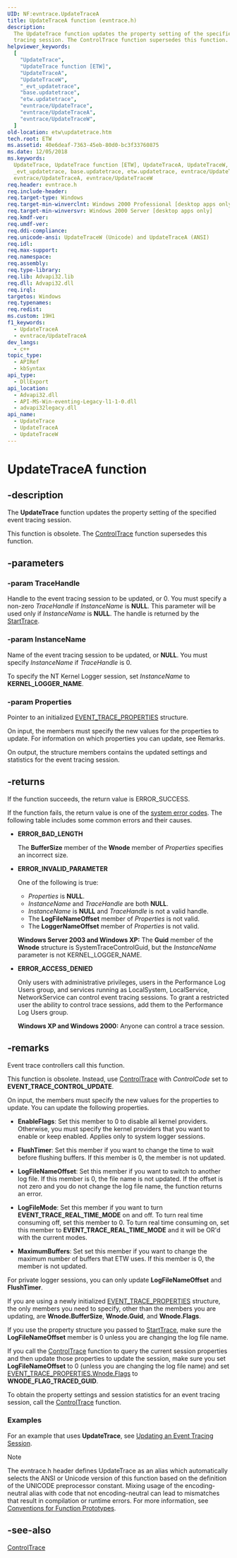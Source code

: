 ```yaml
---
UID: NF:evntrace.UpdateTraceA
title: UpdateTraceA function (evntrace.h)
description:
  The UpdateTrace function updates the property setting of the specified event
  tracing session. The ControlTrace function supersedes this function.
helpviewer_keywords:
  [
    "UpdateTrace",
    "UpdateTrace function [ETW]",
    "UpdateTraceA",
    "UpdateTraceW",
    "_evt_updatetrace",
    "base.updatetrace",
    "etw.updatetrace",
    "evntrace/UpdateTrace",
    "evntrace/UpdateTraceA",
    "evntrace/UpdateTraceW",
  ]
old-location: etw\updatetrace.htm
tech.root: ETW
ms.assetid: 40e6deaf-7363-45eb-80d0-bc3f33760875
ms.date: 12/05/2018
ms.keywords:
  UpdateTrace, UpdateTrace function [ETW], UpdateTraceA, UpdateTraceW,
  _evt_updatetrace, base.updatetrace, etw.updatetrace, evntrace/UpdateTrace,
  evntrace/UpdateTraceA, evntrace/UpdateTraceW
req.header: evntrace.h
req.include-header:
req.target-type: Windows
req.target-min-winverclnt: Windows 2000 Professional [desktop apps only]
req.target-min-winversvr: Windows 2000 Server [desktop apps only]
req.kmdf-ver:
req.umdf-ver:
req.ddi-compliance:
req.unicode-ansi: UpdateTraceW (Unicode) and UpdateTraceA (ANSI)
req.idl:
req.max-support:
req.namespace:
req.assembly:
req.type-library:
req.lib: Advapi32.lib
req.dll: Advapi32.dll
req.irql:
targetos: Windows
req.typenames:
req.redist:
ms.custom: 19H1
f1_keywords:
  - UpdateTraceA
  - evntrace/UpdateTraceA
dev_langs:
  - c++
topic_type:
  - APIRef
  - kbSyntax
api_type:
  - DllExport
api_location:
  - Advapi32.dll
  - API-MS-Win-eventing-Legacy-l1-1-0.dll
  - advapi32legacy.dll
api_name:
  - UpdateTrace
  - UpdateTraceA
  - UpdateTraceW
---
```


# UpdateTraceA function

## -description

The **UpdateTrace** function updates the property setting of the specified event
tracing session.

This function is obsolete. The
[ControlTrace](/windows/win32/api/evntrace/nf-evntrace-controltracea) function
supersedes this function.

## -parameters

### -param TraceHandle

Handle to the event tracing session to be updated, or 0. You must specify a
non-zero _TraceHandle_ if _InstanceName_ is **NULL**. This parameter will be
used only if _InstanceName_ is **NULL**. The handle is returned by the
[StartTrace](/windows/win32/api/evntrace/nf-evntrace-starttracea).

### -param InstanceName

Name of the event tracing session to be updated, or **NULL**. You must specify
_InstanceName_ if _TraceHandle_ is 0.

To specify the NT Kernel Logger session, set _InstanceName_ to
**KERNEL_LOGGER_NAME**.

### -param Properties

Pointer to an initialized
[EVENT_TRACE_PROPERTIES](/windows/desktop/ETW/event-trace-properties) structure.

On input, the members must specify the new values for the properties to update.
For information on which properties you can update, see Remarks.

On output, the structure members contains the updated settings and statistics
for the event tracing session.

## -returns

If the function succeeds, the return value is ERROR_SUCCESS.

If the function fails, the return value is one of the
[system error codes](/windows/win32/debug/system-error-codes). The following
table includes some common errors and their causes.

- **ERROR_BAD_LENGTH**

  The **BufferSize** member of the **Wnode** member of _Properties_ specifies an
  incorrect size.

- **ERROR_INVALID_PARAMETER**

  One of the following is true:

  - _Properties_ is **NULL**.
  - _InstanceName_ and _TraceHandle_ are both **NULL**.
  - _InstanceName_ is **NULL** and _TraceHandle_ is not a valid handle.
  - The **LogFileNameOffset** member of _Properties_ is not valid.
  - The **LoggerNameOffset** member of _Properties_ is not valid.

  **Windows Server 2003 and Windows XP:** The **Guid** member of the **Wnode**
  structure is SystemTraceControlGuid, but the _InstanceName_ parameter is not
  KERNEL_LOGGER_NAME.

- **ERROR_ACCESS_DENIED**

  Only users with administrative privileges, users in the Performance Log Users
  group, and services running as LocalSystem, LocalService, NetworkService can
  control event tracing sessions. To grant a restricted user the ability to
  control trace sessions, add them to the Performance Log Users group.

  **Windows XP and Windows 2000:** Anyone can control a trace session.

## -remarks

Event trace controllers call this function.

This function is obsolete. Instead, use
[ControlTrace](/windows/win32/api/evntrace/nf-evntrace-controltracea) with
_ControlCode_ set to **EVENT_TRACE_CONTROL_UPDATE**.

On input, the members must specify the new values for the properties to update.
You can update the following properties.

- **EnableFlags**: Set this member to 0 to disable all kernel providers.
  Otherwise, you must specify the kernel providers that you want to enable or
  keep enabled. Applies only to system logger sessions.

- **FlushTimer**: Set this member if you want to change the time to wait before
  flushing buffers. If this member is 0, the member is not updated.

- **LogFileNameOffset**: Set this member if you want to switch to another log
  file. If this member is 0, the file name is not updated. If the offset is not
  zero and you do not change the log file name, the function returns an error.

- **LogFileMode**: Set this member if you want to turn
  **EVENT_TRACE_REAL_TIME_MODE** on and off. To turn real time consuming off,
  set this member to 0. To turn real time consuming on, set this member to
  **EVENT_TRACE_REAL_TIME_MODE** and it will be OR'd with the current modes.

- **MaximumBuffers**: Set set this member if you want to change the maximum
  number of buffers that ETW uses. If this member is 0, the member is not
  updated.

For private logger sessions, you can only update **LogFileNameOffset** and
**FlushTimer**.

If you are using a newly initialized
[EVENT_TRACE_PROPERTIES](/windows/desktop/ETW/event-trace-properties) structure,
the only members you need to specify, other than the members you are updating,
are **Wnode.BufferSize**, **Wnode.Guid**, and **Wnode.Flags**.

If you use the property structure you passed to
[StartTrace](/windows/desktop/ETW/starttrace), make sure the
**LogFileNameOffset** member is 0 unless you are changing the log file name.

If you call the [ControlTrace](/windows/desktop/ETW/controltrace) function to
query the current session properties and then update those properties to update
the session, make sure you set **LogFileNameOffset** to 0 (unless you are
changing the log file name) and set
[EVENT_TRACE_PROPERTIES.Wnode.Flags](/windows/desktop/ETW/event-trace-properties)
to **WNODE_FLAG_TRACED_GUID**.

To obtain the property settings and session statistics for an event tracing
session, call the [ControlTrace](/windows/desktop/ETW/controltrace) function.

### Examples

For an example that uses **UpdateTrace**, see
[Updating an Event Tracing Session](/windows/desktop/ETW/updating-an-event-tracing-session).

> [!NOTE]
> The evntrace.h header defines UpdateTrace as an alias which
> automatically selects the ANSI or Unicode version of this function based on
> the definition of the UNICODE preprocessor constant. Mixing usage of the
> encoding-neutral alias with code that not encoding-neutral can lead to
> mismatches that result in compilation or runtime errors. For more information,
> see
> [Conventions for Function Prototypes](/windows/win32/intl/conventions-for-function-prototypes).

## -see-also

[ControlTrace](/windows/win32/api/evntrace/nf-evntrace-controltracea)
